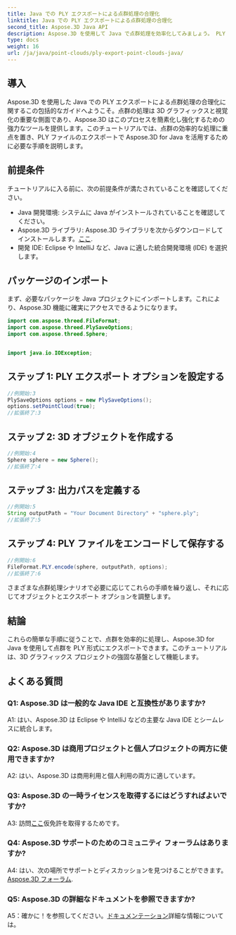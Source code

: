 ```yaml
---
title: Java での PLY エクスポートによる点群処理の合理化
linktitle: Java での PLY エクスポートによる点群処理の合理化
second_title: Aspose.3D Java API
description: Aspose.3D を使用して Java で点群処理を効率化してみましょう。 PLY ファイルを簡単にエクスポートする方法を学びましょう。ステップバイステップのガイドを使用して、3D グラフィックス プロジェクトを強化します。
type: docs
weight: 16
url: /ja/java/point-clouds/ply-export-point-clouds-java/
---
```

## 導入

Aspose.3D を使用した Java での PLY エクスポートによる点群処理の合理化に関するこの包括的なガイドへようこそ。点群の処理は 3D グラフィックスと視覚化の重要な側面であり、Aspose.3D はこのプロセスを簡素化し強化するための強力なツールを提供します。このチュートリアルでは、点群の効率的な処理に重点を置き、PLY ファイルのエクスポートで Aspose.3D for Java を活用するために必要な手順を説明します。

## 前提条件

チュートリアルに入る前に、次の前提条件が満たされていることを確認してください。

- Java 開発環境: システムに Java がインストールされていることを確認してください。
-  Aspose.3D ライブラリ: Aspose.3D ライブラリを次からダウンロードしてインストールします。[ここ](https://releases.aspose.com/3d/java/).
- 開発 IDE: Eclipse や IntelliJ など、Java に適した統合開発環境 (IDE) を選択します。

## パッケージのインポート

まず、必要なパッケージを Java プロジェクトにインポートします。これにより、Aspose.3D 機能に確実にアクセスできるようになります。

```java
import com.aspose.threed.FileFormat;
import com.aspose.threed.PlySaveOptions;
import com.aspose.threed.Sphere;


import java.io.IOException;
```

## ステップ 1: PLY エクスポート オプションを設定する

```java
//例開始:3
PlySaveOptions options = new PlySaveOptions();
options.setPointCloud(true);
//拡張終了:3
```

## ステップ 2: 3D オブジェクトを作成する

```java
//例開始:4
Sphere sphere = new Sphere();
//拡張終了:4
```

## ステップ 3: 出力パスを定義する

```java
//例開始:5
String outputPath = "Your Document Directory" + "sphere.ply";
//拡張終了:5
```

## ステップ 4: PLY ファイルをエンコードして保存する

```java
//例開始:6
FileFormat.PLY.encode(sphere, outputPath, options);
//拡張終了:6
```

さまざまな点群処理シナリオで必要に応じてこれらの手順を繰り返し、それに応じてオブジェクトとエクスポート オプションを調整します。

## 結論

これらの簡単な手順に従うことで、点群を効率的に処理し、Aspose.3D for Java を使用して点群を PLY 形式にエクスポートできます。このチュートリアルは、3D グラフィックス プロジェクトの強固な基盤として機能します。

## よくある質問

### Q1: Aspose.3D は一般的な Java IDE と互換性がありますか?

A1: はい、Aspose.3D は Eclipse や IntelliJ などの主要な Java IDE とシームレスに統合します。

### Q2: Aspose.3D は商用プロジェクトと個人プロジェクトの両方に使用できますか?

A2: はい、Aspose.3D は商用利用と個人利用の両方に適しています。

### Q3: Aspose.3D の一時ライセンスを取得するにはどうすればよいですか?

 A3: 訪問[ここ](https://purchase.aspose.com/temporary-license/)仮免許を取得するためです。

### Q4: Aspose.3D サポートのためのコミュニティ フォーラムはありますか?

 A4: はい、次の場所でサポートとディスカッションを見つけることができます。[Aspose.3D フォーラム](https://forum.aspose.com/c/3d/18).

### Q5: Aspose.3D の詳細なドキュメントを参照できますか?

 A5：確かに！を参照してください。[ドキュメンテーション](https://reference.aspose.com/3d/java/)詳細な情報については。